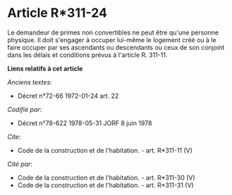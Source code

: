 # Article R*311-24

Le demandeur de primes non convertibles ne peut être qu'une personne physique. Il doit s'engager à occuper lui-même le
logement créé ou à le faire occuper par ses ascendants ou descendants ou ceux de son conjoint dans les délais et conditions
prévus à l'article R. 311-11.

**Liens relatifs à cet article**

_Anciens textes_:

  - Décret n°72-66 1972-01-24 art. 22

_Codifié par_:

  - Décret n°78-622 1978-05-31 JORF 8 juin 1978

_Cite_:

  - Code de la construction et de l'habitation. - art. R*311-11 (V)

_Cité par_:

  - Code de la construction et de l'habitation. - art. R*311-30 (V)
  - Code de la construction et de l'habitation. - art. R*311-31 (V)
